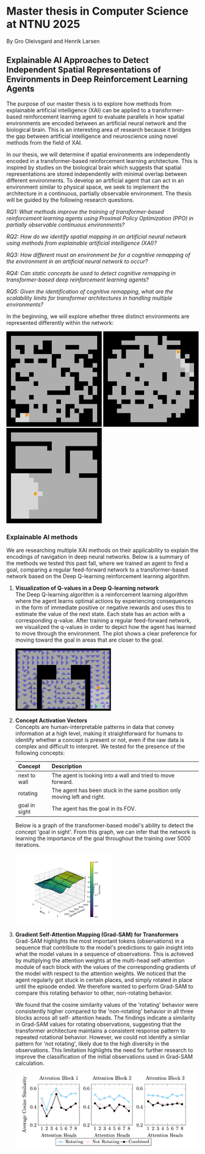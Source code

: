 # Master thesis in Computer Science at NTNU 2025
By Gro Oleivsgard and Henrik Larsen


## Explainable AI Approaches to Detect Independent Spatial Representations of Environments in Deep Reinforcement Learning Agents

The purpose of our master thesis is to explore how methods from explainable artificial intelligence (XAI) can be applied to a transformer-based reinforcement learning agent to evaluate parallels in how spatial environments are encoded between an artificial neural network and the biological brain. This is an interesting area of research because it bridges the gap between artificial intelligence and neuroscience using novel methods from the field of XAI.

In our thesis, we will determine if spatial environments are independently encoded in a transformer-based reinforcement learning architecture. This is inspired by studies on the biological brain which suggests that spatial representations are stored independently with minimal overlap between different environments. To develop an artificial agent that can act in an environment similar to physical space, we seek to implement the architecture in a continuous, partially observable environment. The thesis will be guided by the following research questions.

*RQ1: What methods improve the training of transformer-based reinforcement learning agents using Proximal Policy Optimization (PPO) in partially observable continuous environments?*

*RQ2: How do we identify spatial mapping in an artificial neural network using methods from explainable artificial intelligence (XAI)?*

*RQ3: How different must an environment be for a cognitive remapping of the environment in an artificial neural network to occur?*

*RQ4: Can static concepts be used to detect cognitive remapping in transformer-based deep reinforcement learning agents?*

*RQ5: Given the identification of cognitive remapping, what are the scalability limits for transformer architectures in handling multiple environments?*

In the beginning, we will explore whether three distinct environments are represented differently within the network:

<img src="agent/gifs/4100.gif" width="250px"> <img src="agent/gifs/4800.gif" width="250px"> <img src="agent/gifs/4900.gif" width="250px">

### Explainable AI methods

We are researching multiple XAI methods on their applicability to explain the encodings of navigation in deep neural networks. Below is a summary of the methods we tested this past fall, where we trained an agent to find a goal, comparing a regular feed-forward network to a transformer-based network based on the Deep Q-learning reinforcement learning algorithm.

1. **Visualization of Q-values in a Deep Q-learning network**\
   The Deep Q-learning algorithm is a reinforcement learning algorithm where the agent learns optimal actions by experiencing consequences in the form of immediate positive or        negative rewards and uses this to estimate the value of the next state. Each state has an action with a corresponding q-value. After training a regular feed-forward network, we    visualized the q-values in order to depict how the agent has learned to move through the environment. The plot shows a clear preference for moving toward the goal in areas that    are closer to the goal.
   
   <img src="xai/q-values/q-values-visualized.png" width="250px">

2. **Concept Activation Vectors**\
   Concepts are human-interpretable patterns in data that convey information at a high level, making it straightforward for humans to identify whether a concept is present or not,
   even if the raw data is complex and difficult to interpret. We tested for the presence of the following concepts:

   
   | Concept      | Description                                                                |
   |--------------|----------------------------------------------------------------------------|
   | next to wall | The agent is looking into a wall and tried to move forward.                |
   | rotating     | The agent has been stuck in the same position only moving left and right.  |
   | goal in sight| The agent has the goal in its FOV.                                         |


   Below is a graph of the transformer-based model's ability to detect the concept 'goal in sight'. From this graph, we can infer that the network is learning the importance of       the goal throughout the training over 5000 iterations.
   
   <img src="xai/cav/cav_goal_2.png" width="250px">
 
3. **Gradient Self-Attention Mapping (Grad-SAM) for Transformers**\
   Grad-SAM highlights the most important tokens (observations) in a sequence that contribute to the model's predictions to gain insight into what the model values in a sequence      of observations. This is achieved by multiplying the attention weights at the multi-head self-attention module of each block with the values of the corresponding gradients of      the model with respect to the attention weights. We noticed that the agent regularly got stuck in certain places, and simply rotated in place until the episode ended. We           therefore wanted to perform Grad-SAM to compare this rotating behavior to other, non-rotating behavior. 

   We found that the cosine similarity values of the 'rotating' behavior were consistently higher compared to the 'non-rotating' behavior in all three blocks across all self-         attention heads. The findings indicate a similarity in Grad-SAM values for rotating observations, suggesting that the transformer architecture maintains a consistent response      pattern to repeated rotational behavior. However, we could not identify a similar pattern for 'not rotating', likely due to the high diversity in the observations. This            limitation highlights the need for further research to improve the classification of the initial observations used in Grad-SAM calculation.

   <img src="xai/grad-sam/rotating.png" width="500px">

   
